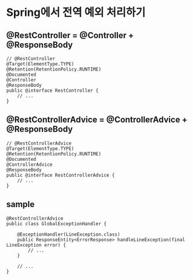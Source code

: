 # Spring에서 전역 예외 처리하기 

## @RestController = @Controller + @ResponseBody

```
// @RestController
@Target(ElementType.TYPE)
@Retention(RetentionPolicy.RUNTIME)
@Documented
@Controller
@ResponseBody
public @interface RestController {
    // ...
}
```

## @RestControllerAdvice = @ControllerAdvice + @ResponseBody
```
// @RestControllerAdvice
@Target(ElementType.TYPE)
@Retention(RetentionPolicy.RUNTIME)
@Documented
@ControllerAdvice
@ResponseBody
public @interface RestControllerAdvice {
    // ...
}
```

## sample
```
@RestControllerAdvice
public class GlobalExceptionHandler {

    @ExceptionHandler(LineException.class)
    public ResponseEntity<ErrorResponse> handleLineException(final LineException error) {
        // ...
    }
    
    // ...
}
```
